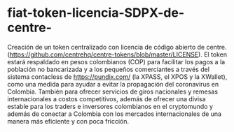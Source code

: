 # fiat-token-licencia-SDPX-de-centre-
Creación de un token centralizado con licencia de código abierto de centre.(https://github.com/centrehq/centre-tokens/blob/master/LICENSE).
El token estará respaldado en pesos colombianos (COP) para facilitar los pagos a la población no bancarizada y a los pequeños comerciantes 
a través del sistema contacless de https://pundix.com/ (la XPASS, el XPOS y la XWallet), como una medida para ayudar a evitar la propagación del coronavirus en Colombia.
También para ofrecer servicios de giros nacionales y remesas internacionales a costos competitivos, además de ofrecer una divisa estable para los traders e inversores
colombianos en el cryptomundo y además de conectar a Colombia con los mercados internacionales de una manera más eficiente y con poca fricción.
